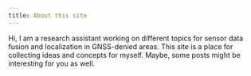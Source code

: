 ```yaml
---
title: About this site
---
```


Hi, I am a research assistant working on different topics for sensor data fusion and localization in GNSS-denied areas. This site is a place for collecting ideas and concepts for myself. Maybe, some posts might be interesting for you as well.
